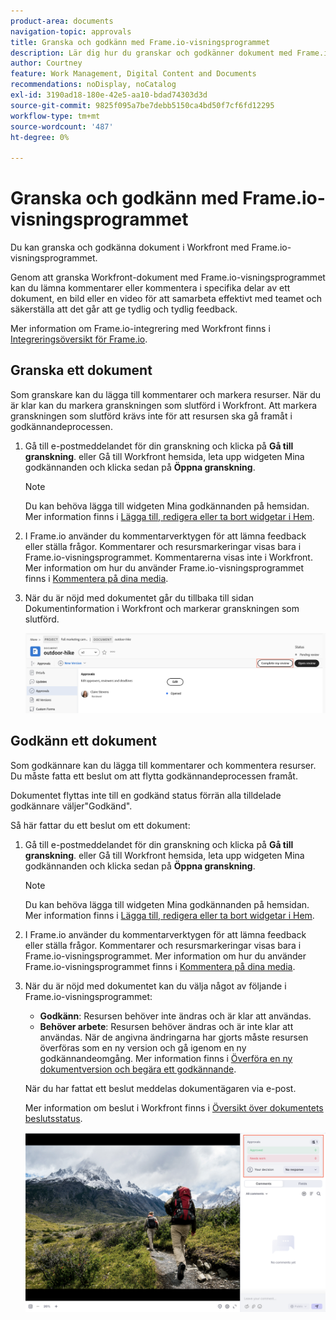 ```yaml
---
product-area: documents
navigation-topic: approvals
title: Granska och godkänn med Frame.io-visningsprogrammet
description: Lär dig hur du granskar och godkänner dokument med Frame.io-visningsprogrammet.
author: Courtney
feature: Work Management, Digital Content and Documents
recommendations: noDisplay, noCatalog
exl-id: 3190ad18-180e-42e5-aa10-bdad74303d3d
source-git-commit: 9825f095a7be7debb5150ca4bd50f7cf6fd12295
workflow-type: tm+mt
source-wordcount: '487'
ht-degree: 0%

---
```


# Granska och godkänn med Frame.io-visningsprogrammet

Du kan granska och godkänna dokument i Workfront med Frame.io-visningsprogrammet.

Genom att granska Workfront-dokument med Frame.io-visningsprogrammet kan du lämna kommentarer eller kommentera i specifika delar av ett dokument, en bild eller en video för att samarbeta effektivt med teamet och säkerställa att det går att ge tydlig och tydlig feedback.

Mer information om Frame.io-integrering med Workfront finns i [Integreringsöversikt för Frame.io](/help/quicksilver/review-and-approve-work/native-integrations/frame-io/frame-int-overview.md).


<!--## Access requirements

+++ Expand to view access requirements for the functionality in this article.

<table style="table-layout:auto"> 
 <col> 
 </col> 
 <col> 
 </col> 
 <tbody> 
  <tr> 
   <td role="rowheader">Adobe Workfront package</td> 
   <td> <p> Any</p> </td> 
  </tr> 
  <tr> 
   <td role="rowheader">Adobe Workfront license</td> 
   <td> <p>Request or higher</p>
   <p>Contributor or higher</p> </td> 
  </tr> 
  <tr data-mc-conditions=""> 
   <td role="rowheader">Access level configurations</td> 
   <td> <p>Edit access to Documents</p>  </td> 
  </tr> 
  <tr data-mc-conditions=""> 
   <td role="rowheader">Object permissions</td> 
   <td> <p>Edit access to the object associated with the document</p>  </td> 
  </tr> 
 </tbody> 
</table>

For information, see [Access requirements in Workfront documentation](/help/quicksilver/administration-and-setup/add-users/access-levels-and-object-permissions/access-level-requirements-in-documentation.md).

+++ -->

## Granska ett dokument

Som granskare kan du lägga till kommentarer och markera resurser. När du är klar kan du markera granskningen som slutförd i Workfront. Att markera granskningen som slutförd krävs inte för att resursen ska gå framåt i godkännandeprocessen.

1. Gå till e-postmeddelandet för din granskning och klicka på **Gå till granskning**.
eller
Gå till Workfront hemsida, leta upp widgeten Mina godkännanden och klicka sedan på **Öppna granskning**.

   >[!NOTE]
   > 
   >Du kan behöva lägga till widgeten Mina godkännanden på hemsidan. Mer information finns i [Lägga till, redigera eller ta bort widgetar i Hem](/help/quicksilver/workfront-basics/using-home/using-the-home-area/add-edit-remove-widgets-in-new-home.md).

1. I Frame.io använder du kommentarverktygen för att lämna feedback eller ställa frågor.
Kommentarer och resursmarkeringar visas bara i Frame.io-visningsprogrammet. Kommentarerna visas inte i Workfront. Mer information om hur du använder Frame.io-visningsprogrammet finns i [Kommentera på dina media](https://help.frame.io/en/articles/9105251-commenting-on-your-media).
1. När du är nöjd med dokumentet går du tillbaka till sidan Dokumentinformation i Workfront och markerar granskningen som slutförd.

   ![Markeringsgranskningen är klar](assets/mark-review-complete.png)

## Godkänn ett dokument

Som godkännare kan du lägga till kommentarer och kommentera resurser. Du måste fatta ett beslut om att flytta godkännandeprocessen framåt.

Dokumentet flyttas inte till en godkänd status förrän alla tilldelade godkännare väljer&quot;Godkänd&quot;.

Så här fattar du ett beslut om ett dokument:

1. Gå till e-postmeddelandet för din granskning och klicka på **Gå till granskning**.
eller
Gå till Workfront hemsida, leta upp widgeten Mina godkännanden och klicka sedan på **Öppna granskning**.

   >[!NOTE]
   > 
   >Du kan behöva lägga till widgeten Mina godkännanden på hemsidan. Mer information finns i [Lägga till, redigera eller ta bort widgetar i Hem](/help/quicksilver/workfront-basics/using-home/using-the-home-area/add-edit-remove-widgets-in-new-home.md).


1. I Frame.io använder du kommentarverktygen för att lämna feedback eller ställa frågor. Kommentarer och resursmarkeringar visas bara i Frame.io-visningsprogrammet. Mer information om hur du använder Frame.io-visningsprogrammet finns i [Kommentera på dina media](https://help.frame.io/en/articles/9105251-commenting-on-your-media).
1. När du är nöjd med dokumentet kan du välja något av följande i Frame.io-visningsprogrammet:

   * **Godkänn**: Resursen behöver inte ändras och är klar att användas.
   * **Behöver arbete**: Resursen behöver ändras och är inte klar att användas. När de angivna ändringarna har gjorts måste resursen överföras som en ny version och gå igenom en ny godkännandeomgång. Mer information finns i [Överföra en ny dokumentversion och begära ett godkännande](/help/quicksilver/review-and-approve-work/document-reviews-and-approvals/manage-document-approvals/upload-new-doc-version.md). <!--do they need to tell someone it was uploaded via comment tagging?-->

   När du har fattat ett beslut meddelas dokumentägaren via e-post.

   Mer information om beslut i Workfront finns i [Översikt över dokumentets beslutsstatus](/help/quicksilver/review-and-approve-work/document-reviews-and-approvals/manage-document-approvals/document-approval-status.md).

   ![Bildrutevisningsprogram och -beslut](assets/make-decision-frame.png)



<!--is document owner the correct term?-->
